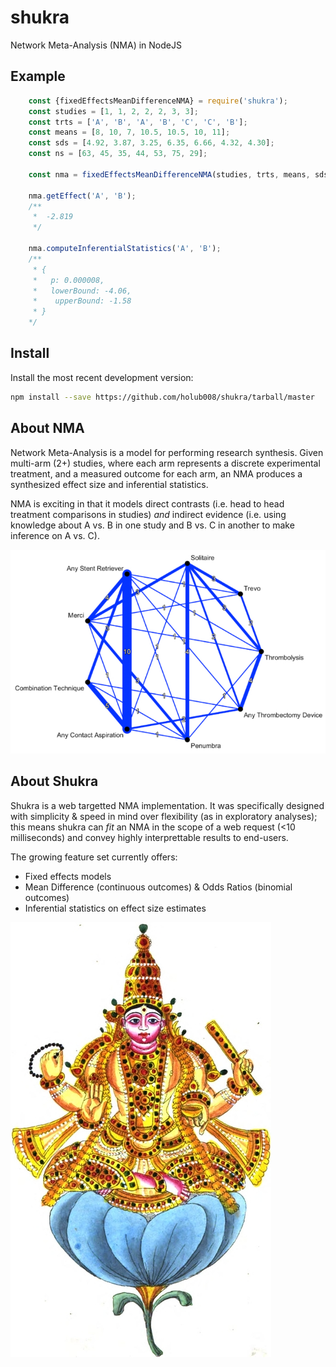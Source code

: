 # shukra
Network Meta-Analysis (NMA) in NodeJS

## Example

```javascript
    const {fixedEffectsMeanDifferenceNMA} = require('shukra');
    const studies = [1, 1, 2, 2, 2, 3, 3];
    const trts = ['A', 'B', 'A', 'B', 'C', 'C', 'B'];
    const means = [8, 10, 7, 10.5, 10.5, 10, 11];
    const sds = [4.92, 3.87, 3.25, 6.35, 6.66, 4.32, 4.30];
    const ns = [63, 45, 35, 44, 53, 75, 29];

    const nma = fixedEffectsMeanDifferenceNMA(studies, trts, means, sds, ns);
    
    nma.getEffect('A', 'B');
    /**
     *  -2.819
     */

    nma.computeInferentialStatistics('A', 'B');
    /**
     * {
     *   p: 0.000008,
     *   lowerBound: -4.06,
     *    upperBound: -1.58
     * }
    */   
```

## Install
Install the most recent development version:
```bash
npm install --save https://github.com/holub008/shukra/tarball/master
```

## About NMA

Network Meta-Analysis is a model for performing research synthesis. Given multi-arm (2+) studies, where each arm represents a discrete experimental treatment, and a measured outcome for each arm, an NMA produces a synthesized effect size and inferential statistics.

NMA is exciting in that it models direct contrasts (i.e. head to head treatment comparisons in studies) *and* indirect evidence (i.e. using knowledge about A vs. B in one study and B vs. C in another to make inference on A vs. C).

![network graph](/docs/images/ischemic_stroke_recanalization_network.jpeg?raw=true "Network Graph")

## About Shukra
Shukra is a web targetted NMA implementation. It was specifically designed with simplicity & speed in mind over flexibility (as in exploratory analyses); this means shukra can *fit* an NMA in the scope of a web request (<10 milliseconds) and convey highly interprettable results to end-users. 

The growing feature set currently offers:
  * Fixed effects models
  * Mean Difference (continuous outcomes) & Odds Ratios (binomial outcomes)
  * Inferential statistics on effect size estimates

![shukra](docs/images/shukra.jpeg?raw=true "Shukra")
